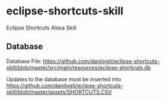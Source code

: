 # eclipse-shortcuts-skill
Eclipse Shortcuts Alexa Skill 

## Database  
Database File: https://github.com/danilogit/eclipse-shortcuts-skill/blob/master/src/main/resources/eclipse-shortcuts.db  

Updates to the database must be inserted into https://github.com/danilogit/eclipse-shortcuts-skill/blob/master/assets/SHORTCUTS.CSV


